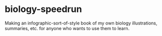 # biology-speedrun
Making an infographic-sort-of-style book of my own biology illustrations, summaries, etc. for anyone who wants to use them to learn.

